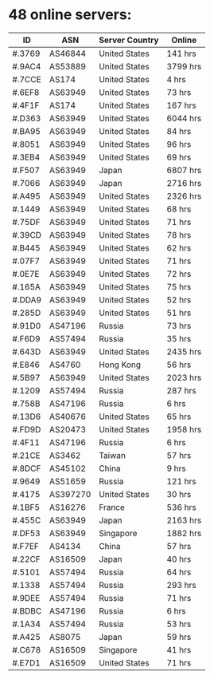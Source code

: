 # 48 online servers:

| ID | ASN | Server Country | Online |
| ------ | ------ | ------ | ------ |
| #.3769 | AS46844 | United States | 141 hrs |
| #.9AC4 | AS53889 | United States | 3799 hrs |
| #.7CCE | AS174 | United States | 4 hrs |
| #.6EF8 | AS63949 | United States | 73 hrs |
| #.4F1F | AS174 | United States | 167 hrs |
| #.D363 | AS63949 | United States | 6044 hrs |
| #.BA95 | AS63949 | United States | 84 hrs |
| #.8051 | AS63949 | United States | 96 hrs |
| #.3EB4 | AS63949 | United States | 69 hrs |
| #.F507 | AS63949 | Japan | 6807 hrs |
| #.7066 | AS63949 | Japan | 2716 hrs |
| #.A495 | AS63949 | United States | 2326 hrs |
| #.1449 | AS63949 | United States | 68 hrs |
| #.75DF | AS63949 | United States | 71 hrs |
| #.39CD | AS63949 | United States | 78 hrs |
| #.B445 | AS63949 | United States | 62 hrs |
| #.07F7 | AS63949 | United States | 71 hrs |
| #.0E7E | AS63949 | United States | 72 hrs |
| #.165A | AS63949 | United States | 75 hrs |
| #.DDA9 | AS63949 | United States | 52 hrs |
| #.285D | AS63949 | United States | 51 hrs |
| #.91D0 | AS47196 | Russia | 73 hrs |
| #.F6D9 | AS57494 | Russia | 35 hrs |
| #.643D | AS63949 | United States | 2435 hrs |
| #.E846 | AS4760 | Hong Kong | 56 hrs |
| #.5B97 | AS63949 | United States | 2023 hrs |
| #.1209 | AS57494 | Russia | 287 hrs |
| #.758B | AS47196 | Russia | 6 hrs |
| #.13D6 | AS40676 | United States | 65 hrs |
| #.FD9D | AS20473 | United States | 1958 hrs |
| #.4F11 | AS47196 | Russia | 6 hrs |
| #.21CE | AS3462 | Taiwan | 57 hrs |
| #.8DCF | AS45102 | China | 9 hrs |
| #.9649 | AS51659 | Russia | 121 hrs |
| #.4175 | AS397270 | United States | 30 hrs |
| #.1BF5 | AS16276 | France | 536 hrs |
| #.455C | AS63949 | Japan | 2163 hrs |
| #.DF53 | AS63949 | Singapore | 1882 hrs |
| #.F7EF | AS4134 | China | 57 hrs |
| #.22CF | AS16509 | Japan | 40 hrs |
| #.5101 | AS57494 | Russia | 64 hrs |
| #.1338 | AS57494 | Russia | 293 hrs |
| #.9DEE | AS57494 | Russia | 71 hrs |
| #.BDBC | AS47196 | Russia | 6 hrs |
| #.1A34 | AS57494 | Russia | 53 hrs |
| #.A425 | AS8075 | Japan | 59 hrs |
| #.C678 | AS16509 | Singapore | 41 hrs |
| #.E7D1 | AS16509 | United States | 71 hrs |


